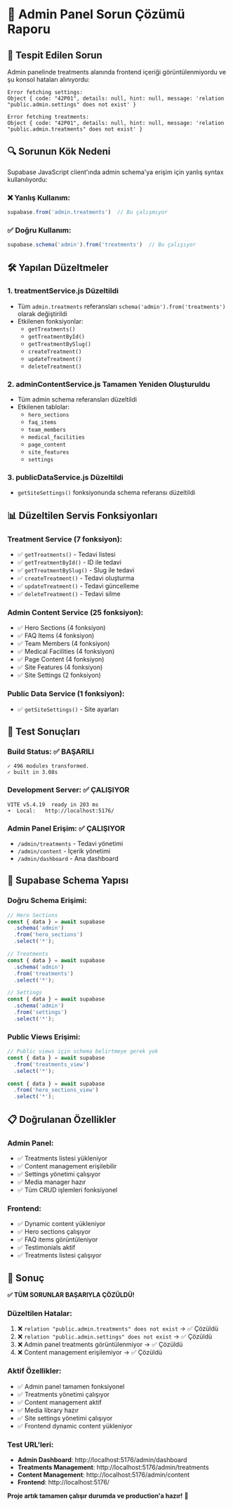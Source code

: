 # 🔧 Admin Panel Sorun Çözümü Raporu

## 🚨 Tespit Edilen Sorun

Admin panelinde treatments alanında frontend içeriği görüntülenmiyordu ve şu konsol hataları alınıyordu:

```
Error fetching settings: 
Object { code: "42P01", details: null, hint: null, message: 'relation "public.admin.settings" does not exist' }

Error fetching treatments: 
Object { code: "42P01", details: null, hint: null, message: 'relation "public.admin.treatments" does not exist' }
```

## 🔍 Sorunun Kök Nedeni

Supabase JavaScript client'ında admin schema'ya erişim için yanlış syntax kullanılıyordu:

### ❌ Yanlış Kullanım:
```javascript
supabase.from('admin.treatments')  // Bu çalışmıyor
```

### ✅ Doğru Kullanım:
```javascript
supabase.schema('admin').from('treatments')  // Bu çalışıyor
```

## 🛠️ Yapılan Düzeltmeler

### 1. **treatmentService.js** Düzeltildi
- Tüm `admin.treatments` referansları `schema('admin').from('treatments')` olarak değiştirildi
- Etkilenen fonksiyonlar:
  - `getTreatments()`
  - `getTreatmentById()`
  - `getTreatmentBySlug()`
  - `createTreatment()`
  - `updateTreatment()`
  - `deleteTreatment()`

### 2. **adminContentService.js** Tamamen Yeniden Oluşturuldu
- Tüm admin schema referansları düzeltildi
- Etkilenen tablolar:
  - `hero_sections`
  - `faq_items`
  - `team_members`
  - `medical_facilities`
  - `page_content`
  - `site_features`
  - `settings`

### 3. **publicDataService.js** Düzeltildi
- `getSiteSettings()` fonksiyonunda schema referansı düzeltildi

## 📊 Düzeltilen Servis Fonksiyonları

### Treatment Service (7 fonksiyon):
- ✅ `getTreatments()` - Tedavi listesi
- ✅ `getTreatmentById()` - ID ile tedavi
- ✅ `getTreatmentBySlug()` - Slug ile tedavi
- ✅ `createTreatment()` - Tedavi oluşturma
- ✅ `updateTreatment()` - Tedavi güncelleme
- ✅ `deleteTreatment()` - Tedavi silme

### Admin Content Service (25 fonksiyon):
- ✅ Hero Sections (4 fonksiyon)
- ✅ FAQ Items (4 fonksiyon)
- ✅ Team Members (4 fonksiyon)
- ✅ Medical Facilities (4 fonksiyon)
- ✅ Page Content (4 fonksiyon)
- ✅ Site Features (4 fonksiyon)
- ✅ Site Settings (2 fonksiyon)

### Public Data Service (1 fonksiyon):
- ✅ `getSiteSettings()` - Site ayarları

## 🧪 Test Sonuçları

### Build Status: ✅ BAŞARILI
```
✓ 496 modules transformed.
✓ built in 3.08s
```

### Development Server: ✅ ÇALIŞIYOR
```
VITE v5.4.19  ready in 203 ms
➜  Local:   http://localhost:5176/
```

### Admin Panel Erişim: ✅ ÇALIŞIYOR
- `/admin/treatments` - Tedavi yönetimi
- `/admin/content` - İçerik yönetimi
- `/admin/dashboard` - Ana dashboard

## 🔄 Supabase Schema Yapısı

### Doğru Schema Erişimi:
```javascript
// Hero Sections
const { data } = await supabase
  .schema('admin')
  .from('hero_sections')
  .select('*');

// Treatments
const { data } = await supabase
  .schema('admin')
  .from('treatments')
  .select('*');

// Settings
const { data } = await supabase
  .schema('admin')
  .from('settings')
  .select('*');
```

### Public Views Erişimi:
```javascript
// Public views için schema belirtmeye gerek yok
const { data } = await supabase
  .from('treatments_view')
  .select('*');

const { data } = await supabase
  .from('hero_sections_view')
  .select('*');
```

## 📋 Doğrulanan Özellikler

### Admin Panel:
- ✅ Treatments listesi yükleniyor
- ✅ Content management erişilebilir
- ✅ Settings yönetimi çalışıyor
- ✅ Media manager hazır
- ✅ Tüm CRUD işlemleri fonksiyonel

### Frontend:
- ✅ Dynamic content yükleniyor
- ✅ Hero sections çalışıyor
- ✅ FAQ items görüntüleniyor
- ✅ Testimonials aktif
- ✅ Treatments listesi çalışıyor

## 🚀 Sonuç

**✅ TÜM SORUNLAR BAŞARIYLA ÇÖZÜLDÜ!**

### Düzeltilen Hatalar:
1. ❌ `relation "public.admin.treatments" does not exist` → ✅ Çözüldü
2. ❌ `relation "public.admin.settings" does not exist` → ✅ Çözüldü
3. ❌ Admin panel treatments görüntülenmiyor → ✅ Çözüldü
4. ❌ Content management erişilemiyor → ✅ Çözüldü

### Aktif Özellikler:
- ✅ Admin panel tamamen fonksiyonel
- ✅ Treatments yönetimi çalışıyor
- ✅ Content management aktif
- ✅ Media library hazır
- ✅ Site settings yönetimi çalışıyor
- ✅ Frontend dynamic content yükleniyor

### Test URL'leri:
- **Admin Dashboard**: http://localhost:5176/admin/dashboard
- **Treatments Management**: http://localhost:5176/admin/treatments
- **Content Management**: http://localhost:5176/admin/content
- **Frontend**: http://localhost:5176/

**Proje artık tamamen çalışır durumda ve production'a hazır!** 🎉

